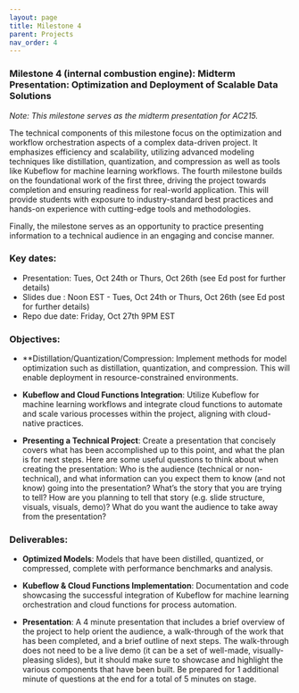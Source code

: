 ```yaml
---
layout: page
title: Milestone 4
parent: Projects
nav_order: 4
---
```

### Milestone 4 (internal combustion engine): Midterm Presentation:  Optimization and Deployment of Scalable Data Solutions

*Note: This milestone serves as the midterm presentation for AC215.*


The technical components of this milestone focus on the optimization and workflow orchestration aspects of a complex data-driven project. It emphasizes efficiency and scalability, utilizing advanced modeling techniques like distillation, quantization, and compression as well as tools like Kubeflow for machine learning workflows. The fourth milestone builds on the foundational work of the first three, driving the project towards completion and ensuring readiness for real-world application. This will provide students with exposure to industry-standard best practices and hands-on experience with cutting-edge tools and methodologies.

Finally, the milestone serves as an opportunity to practice presenting information to a technical audience in an engaging and concise manner. 

### Key dates:

- Presentation: Tues, Oct 24th or Thurs, Oct 26th (see Ed post for further details)
- Slides due : Noon EST - Tues, Oct 24th or Thurs, Oct 26th (see Ed post for further details)
- Repo due date: Friday, Oct 27th 9PM EST


### Objectives:

- **Distillation/Quantization/Compression: Implement methods for model optimization such as distillation, quantization, and compression. This will enable deployment in resource-constrained environments.

- **Kubeflow and Cloud Functions Integration**: Utilize Kubeflow for machine learning workflows and integrate cloud functions to automate and scale various processes within the project, aligning with cloud-native practices.

- **Presenting a Technical Project**: Create a presentation that concisely covers what has been accomplished up to this point, and what the plan is for next steps. Here are some useful questions to think about when creating the presentation: Who is the audience (technical or non-technical), and what information can you expect them to know (and not know) going into the presentation? What’s the story that you are trying to tell? How are you planning to tell that story (e.g. slide structure, visuals, visuals, demo)? What do you want the audience to take away from the presentation?

### Deliverables:

- **Optimized Models**: Models that have been distilled, quantized, or compressed, complete with performance benchmarks and analysis.

- **Kubeflow & Cloud Functions Implementation**: Documentation and code showcasing the successful integration of Kubeflow for machine learning orchestration and cloud functions for process automation.

- **Presentation**: A 4 minute presentation that includes a brief overview of the project to help orient the audience, a walk-through of the work that has been completed, and a brief outline of next steps. The walk-through does not need to be a live demo (it can be a set of well-made, visually-pleasing slides), but it should make sure to showcase and highlight the various components that have been built. Be prepared for 1 additional minute of questions at the end for a total of 5 minutes on stage.
